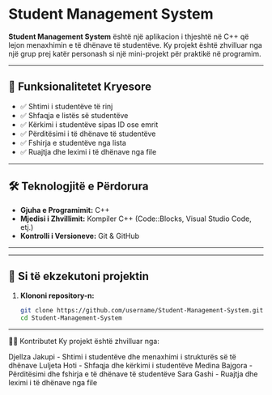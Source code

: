 # Student Management System

**Student Management System** është një aplikacion i thjeshtë në C++ që lejon menaxhimin e të dhënave të studentëve. 
Ky projekt është zhvilluar nga një grup prej katër personash si një mini-projekt për praktikë në programim.

---

## 🚀 Funksionalitetet Kryesore

- ✅ Shtimi i studentëve të rinj
- ✅ Shfaqja e listës së studentëve
- ✅ Kërkimi i studentëve sipas ID ose emrit
- ✅ Përditësimi i të dhënave të studentëve
- ✅ Fshirja e studentëve nga lista
- ✅ Ruajtja dhe leximi i të dhënave nga file

---

## 🛠 Teknologjitë e Përdorura

- **Gjuha e Programimit:** C++
- **Mjedisi i Zhvillimit:** Kompiler C++ (Code::Blocks,  Visual Studio Code, etj.)
- **Kontrolli i Versioneve:** Git & GitHub

---


---

## 🔧 Si të ekzekutoni projektin

1. **Klononi repository-n:**

   ```bash
   git clone https://github.com/username/Student-Management-System.git
   cd Student-Management-System

---

👨‍💻 Kontributet
Ky projekt është zhvilluar nga:

Djellza Jakupi - Shtimi i studentëve dhe menaxhimi i strukturës së të dhënave
Luljeta Hoti - Shfaqja dhe kërkimi i studentëve
Medina Bajgora - Përditësimi dhe fshirja e të dhënave të studentëve
Sara Gashi - Ruajtja dhe leximi i të dhënave nga file
